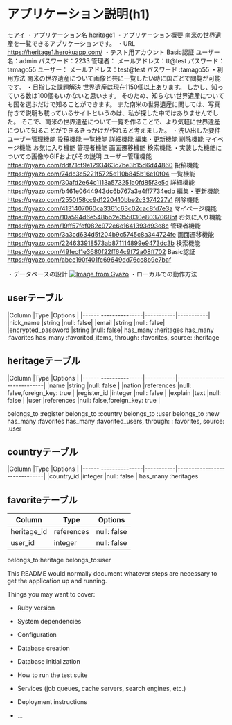 # アプリケーション説明(h1)
 [モアイ](https://github.com/komagenn/heritage1/blob/master/image.100.jpeg)
・アプリケーション名
  heritage1
・アプリケーション概要
  南米の世界遺産を一覧できるアプリケーションです。
・URL
  https://heritage1.herokuapp.com/
・テスト用アカウント
  Basic認証
  ユーザー名：admin
  パスワード：2233
  管理者：
   メールアドレス：tt@test   パスワード：tamago55
  ユーザー：
   メールアドレス：test@test パスワード :tamago55
・利用方法
  南米の世界遺産について画像と共に一覧したい時に国ごとで閲覧が可能です。
・目指した課題解決
  世界遺産は現在1150個以上あります。
  しかし、知っている数は100個もいかないと思います。
  そのため、知らない世界遺産についても国を選ぶだけで知ることができます。
  また南米の世界遺産に関しては、写真付きで説明も載っているサイトというのは、私が探した中ではありませんでした。
  そこで、南米の世界遺産について一覧を作ることで、より気軽に世界遺産について知ることができるきっかけが作れると考えました。
・洗い出した要件
  ユーザー管理機能
  投稿機能
  一覧機能
  詳細機能
  編集・更新機能
  削除機能
  マイページ機能
  お気に入り機能
  管理者機能
  画面遷移機能
  検索機能
・実装した機能についての画像やGIFおよびその説明
ユーザー管理機能
https://gyazo.com/ddf71cf9e1293463c7be3b15d6d44860
投稿機能
https://gyazo.com/74dc3c5221f5725e110b845b16e10f04
一覧機能
https://gyazo.com/30afd2e64c1113a573251a0fd85f3e5d
詳細機能
https://gyazo.com/b461e0644943dc6b767a3e4ff7734edb
編集・更新機能
https://gyazo.com/2550f58cc9d1220410bbe2c3374227a1
削除機能
https://gyazo.com/4131407060ca3361c63c02cac8fd7e3a
マイページ機能
https://gyazo.com/10a594d6e548bb2e355030e8037068bf
お気に入り機能
https://gyazo.com/19ff57fef082c972e6e1641393d93e8c
管理者機能
https://gyazo.com/3a3cd634d5f204b9c5745c8a344724fe
画面遷移機能
https://gyazo.com/224633918573ab871114899e9473dc3b
検索機能
https://gyazo.com/49fecf1e3680f22ff64c9f72a08ff702
Basic認証
https://gyazo.com/abee190f401fc69649dd76cc8b9e7baf

・データベースの設計
[![Image from Gyazo](https://i.gyazo.com/38689c026fdad3150e91e0354ac5470e.png)](https://gyazo.com/38689c026fdad3150e91e0354ac5470e)
・ローカルでの動作方法
## userテーブル

|Column                |Type       |Options    |
|------ ---------------|-----------|-----------|
|nick_name             |string     |null: false|
|email                 |string     |null: false|
|encrypted_password    |string     |null: false|
has_many :heritages
has_many :favorites
has_many :favorited_items, through: :favorites, source: :heritage
## heritageテーブル
|Column                |Type       |Options                       |
|------ ---------------|-----------|------------------------------|
|name                  |string     |null: false                   |
|nation                |references |null: false,foreign_key: true |
|register_id           |integer    |null: false                   |
|explain               |text       |null: false                   |
|user                  |references |null: false,foreign_key: true |

belongs_to :register
belongs_to :country
belongs_to :user
belongs_to :new
has_many :favorites
has_many :favorited_users, through: : favorites, source: :user 


## countryテーブル
|Column                |Type       |Options                       |
|------ ---------------|-----------|------------------------------|
|country_id            |integer    |null: false                   |
has_many :heritages

## favoriteテーブル

|Column                |Type       |Options    |
|----------------------|-----------|-----------|
|heritage_id           |references |null: false|
|user_id               |integer    |null: false|

belongs_to:heritage
belongs_to:user

This README would normally document whatever steps are necessary to get the
application up and running.

Things you may want to cover:

* Ruby version

* System dependencies

* Configuration

* Database creation

* Database initialization

* How to run the test suite

* Services (job queues, cache servers, search engines, etc.)

* Deployment instructions

* ...

